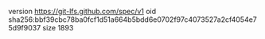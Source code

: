 version https://git-lfs.github.com/spec/v1
oid sha256:bbf39cbc78ba0fcf1d51a664b5bdd6e0702f97c4073527a2cf4054e75d9f9037
size 1893
